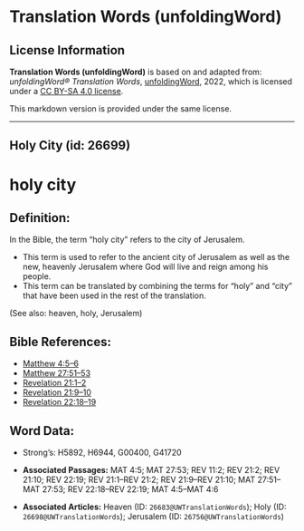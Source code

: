 # Translation Words (unfoldingWord)

## License Information

**Translation Words (unfoldingWord)** is based on and adapted from: _unfoldingWord® Translation Words_, [unfoldingWord](https://unfoldingword.org/utw), 2022, which is licensed under a [CC BY-SA 4.0 license](https://creativecommons.org/licenses/by-sa/4.0/legalcode.en).

This markdown version is provided under the same license.



--------------------------------

## Holy City (id: 26699)

holy city
=========

Definition:
-----------

In the Bible, the term “holy city” refers to the city of Jerusalem.

* This term is used to refer to the ancient city of Jerusalem as well as the new, heavenly Jerusalem where God will live and reign among his people.
* This term can be translated by combining the terms for “holy” and “city” that have been used in the rest of the translation.

(See also: heaven, holy, Jerusalem)

Bible References:
-----------------

* [Matthew 4:5–6](https://ref.ly/Matt4:5-Matt4:6)
* [Matthew 27:51–53](https://ref.ly/Matt27:51-Matt27:53)
* [Revelation 21:1–2](https://ref.ly/Rev21:1-Rev21:2)
* [Revelation 21:9–10](https://ref.ly/Rev21:9-Rev21:10)
* [Revelation 22:18–19](https://ref.ly/Rev22:18-Rev22:19)

Word Data:
----------

* Strong’s: H5892, H6944, G00400, G41720

* **Associated Passages:** MAT 4:5; MAT 27:53; REV 11:2; REV 21:2; REV 21:10; REV 22:19; REV 21:1–REV 21:2; REV 21:9–REV 21:10; MAT 27:51–MAT 27:53; REV 22:18–REV 22:19; MAT 4:5–MAT 4:6
* **Associated Articles:** Heaven (ID: `26683@UWTranslationWords`); Holy (ID: `26698@UWTranslationWords`); Jerusalem (ID: `26756@UWTranslationWords`)

